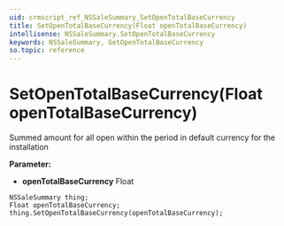 ```yaml
---
uid: crmscript_ref_NSSaleSummary_SetOpenTotalBaseCurrency
title: SetOpenTotalBaseCurrency(Float openTotalBaseCurrency)
intellisense: NSSaleSummary.SetOpenTotalBaseCurrency
keywords: NSSaleSummary, GetOpenTotalBaseCurrency
so.topic: reference
---
```


# SetOpenTotalBaseCurrency(Float openTotalBaseCurrency)

Summed amount for all open within the period in default currency for the installation

**Parameter:** 
* **openTotalBaseCurrency** Float

```crmscript
NSSaleSummary thing;
Float openTotalBaseCurrency;
thing.SetOpenTotalBaseCurrency(openTotalBaseCurrency);
```

